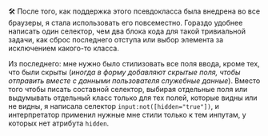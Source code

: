 🛠 После того, как поддержка этого псевдокласса была внедрена во все браузеры, я стала использовать его повсеместно. Гораздо удобнее написать один селектор, чем два блока кода для такой тривиальной задачи, как сброс последнего отступа или выбор элемента за исключением какого-то класса.

Из последнего: мне нужно было стилизовать все поля ввода, кроме тех, что были скрыты (_иногда в форму добавляют скрытые поля, чтобы отправить вместе с данными пользователя служебные данные_). Вместо того чтобы писать составной селектор, выбирая отдельные поля или выдумывать отдельный класс только для тех полей, которые видны или не видны, я написала селектор `input:not([hidden="true"])`, и интерпретатор применил нужные мне стили только к тем инпутам, у которых нет атрибута `hidden`.
